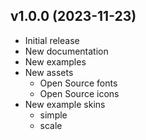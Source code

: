 ## v1.0.0 (2023-11-23)
- Initial release
- New documentation
- New examples
- New assets
  - Open Source fonts
  - Open Source icons
- New example skins
  - simple
  - scale
